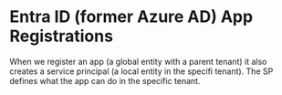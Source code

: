 # Entra ID (former Azure AD) App Registrations

When we register an app (a global entity with a parent tenant) it also creates a service principal (a local entity in the specifi tenant). The SP defines what the app can do in the specific tenant.

